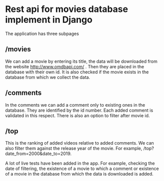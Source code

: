 # Rest api for movies database implement in Django
The application has three subpages

## /movies
We can add a movie by entering its title, the data will be downloaded from the website http://www.omdbapi.com/ . Then they are placed in the database with their own id. It is also checked if the movie exists in the database from which we collect the data.

## /comments
In the comments we can add a comment only to existing ones in the database. They are identified by the id number. Each added comment is validated in this respect. There is also an option to filter after movie id.

## /top
This is the ranking of added videos relative to added comments. We can also filter them against the release year of the movie. For example, /top?date_from=2000&date_to=2019.

A lot of live tests have been added in the app. For example, checking the date of filtering, the existence of a movie to which a comment or existence of a movie in the database from which the data is downloaded is added.
